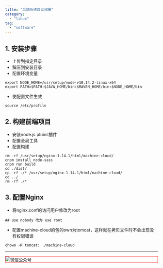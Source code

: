 ```yaml
---
title: "后端系统自动部署"
category:
  - "linux"
tag:
  - "software"
---
```


## 1. 安装步骤

- 上传到指定目录
- 解压到安装目录
- 配置环境变量

```
export NODE_HOME=/usr/setup/node-v10.14.2-linux-x64
export PATH=$PATH:$JAVA_HOME/bin:$MAVEN_HOME/bin:$NODE_HOME/bin

```

- 使配置文件生效

```
source /etc/profile
```

## 2. 构建前端项目

- 安装node.js pluins插件
- 配置全局工具
- 配置构建

```
rm -rf /usr/setup/nginx-1.14.1/html/machine-cloud/
cnpm install node-sass
cnpm run build
cd ./dist/
cp -rf ./* /usr/setup/nginx-1.14.1/html/machine-cloud/
cd ../
rm -rf ./*
```

## 3. 配置Nginx

- 将nginx.conf的访问用户修改为root

```
## use nobody 改为 use root
```

- 配置machine-cloud的包的own为tomcat，这样就在拷贝文件时不会出现没有权限错误

```
chown -R tomcat: ./machine-cloud
```
---

<img style="border:1px red solid; display:block; margin:0 auto;" src="https://tianqingxiaozhu.oss-cn-shenzhen.aliyuncs.com/img/qrcode.jpg" alt="微信公众号" />

